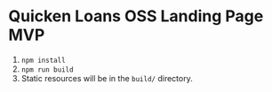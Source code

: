 # Quicken Loans OSS Landing Page MVP

  1. `npm install`
  2. `npm run build`
  3. Static resources will be in the `build/` directory.
